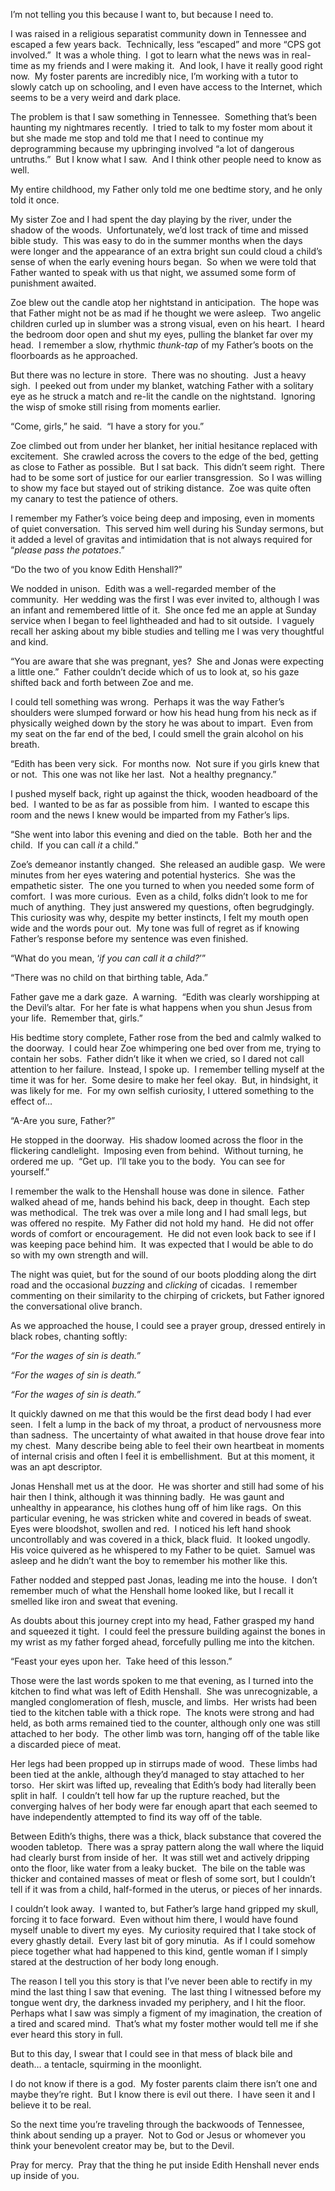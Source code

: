  I’m not telling you this because I want to, but because I need to.  

I was raised in a religious separatist community down in Tennessee and escaped a few years back.  Technically, less “escaped” and more “CPS got involved.”  It was a whole thing.  I got to learn what the news was in real-time as my friends and I were making it.  And look, I have it really good right now.  My foster parents are incredibly nice, I’m working with a tutor to slowly catch up on schooling, and I even have access to the Internet, which seems to be a very weird and dark place.

The problem is that I saw something in Tennessee.  Something that’s been haunting my nightmares recently.  I tried to talk to my foster mom about it but she made me stop and told me that I need to continue my deprogramming because my upbringing involved “a lot of dangerous untruths.”  But I know what I saw.  And I think other people need to know as well.

My entire childhood, my Father only told me one bedtime story, and he only told it once.

My sister Zoe and I had spent the day playing by the river, under the shadow of the woods.  Unfortunately, we’d lost track of time and missed bible study.  This was easy to do in the summer months when the days were longer and the appearance of an extra bright sun could cloud a child’s sense of when the early evening hours began.  So when we were told that Father wanted to speak with us that night, we assumed some form of punishment awaited. 

Zoe blew out the candle atop her nightstand in anticipation.  The hope was that Father might not be as mad if he thought we were asleep.  Two angelic children curled up in slumber was a strong visual, even on his heart.  I heard the bedroom door open and shut my eyes, pulling the blanket far over my head.  I remember a slow, rhythmic *thunk-tap* of my Father’s boots on the floorboards as he approached.

But there was no lecture in store.  There was no shouting.  Just a heavy sigh.  I peeked out from under my blanket, watching Father with a solitary eye as he struck a match and re-lit the candle on the nightstand.  Ignoring the wisp of smoke still rising from moments earlier.

“Come, girls,” he said.  “I have a story for you.”

Zoe climbed out from under her blanket, her initial hesitance replaced with excitement.  She crawled across the covers to the edge of the bed, getting as close to Father as possible.  But I sat back.  This didn’t seem right.  There had to be some sort of justice for our earlier transgression.  So I was willing to show my face but stayed out of striking distance.  Zoe was quite often my canary to test the patience of others.  

I remember my Father’s voice being deep and imposing, even in moments of quiet conversation.  This served him well during his Sunday sermons, but it added a level of gravitas and intimidation that is not always required for “*please pass the potatoes*.”

“Do the two of you know Edith Henshall?” 

We nodded in unison.  Edith was a well-regarded member of the community.  Her wedding was the first I was ever invited to, although I was an infant and remembered little of it.  She once fed me an apple at Sunday service when I began to feel lightheaded and had to sit outside.  I vaguely recall her asking about my bible studies and telling me I was very thoughtful and kind.

“You are aware that she was pregnant, yes?  She and Jonas were expecting a little one.”  Father couldn’t decide which of us to look at, so his gaze shifted back and forth between Zoe and me.

I could tell something was wrong.  Perhaps it was the way Father’s shoulders were slumped forward or how his head hung from his neck as if physically weighed down by the story he was about to impart.  Even from my seat on the far end of the bed, I could smell the grain alcohol on his breath.

“Edith has been very sick.  For months now.  Not sure if you girls knew that or not.  This one was not like her last.  Not a healthy pregnancy.”  

I pushed myself back, right up against the thick, wooden headboard of the bed.  I wanted to be as far as possible from him.  I wanted to escape this room and the news I knew would be imparted from my Father’s lips.

“She went into labor this evening and died on the table.  Both her and the child.  If you can call *it* a child.”

Zoe’s demeanor instantly changed.  She released an audible gasp.  We were minutes from her eyes watering and potential hysterics.  She was the empathetic sister.  The one you turned to when you needed some form of comfort.  I was more curious.  Even as a child, folks didn’t look to me for much of anything.  They just answered my questions, often begrudgingly.  This curiosity was why, despite my better instincts, I felt my mouth open wide and the words pour out.  My tone was full of regret as if knowing Father’s response before my sentence was even finished. 

“What do you mean, ‘*if you can call it a child?*’”

“There was no child on that birthing table, Ada.”  

Father gave me a dark gaze.  A warning.  “Edith was clearly worshipping at the Devil’s altar.  For her fate is what happens when you shun Jesus from your life.  Remember that, girls.”

His bedtime story complete, Father rose from the bed and calmly walked to the doorway.  I could hear Zoe whimpering one bed over from me, trying to contain her sobs.  Father didn’t like it when we cried, so I dared not call attention to her failure.  Instead, I spoke up.  I remember telling myself at the time it was for her.  Some desire to make her feel okay.  But, in hindsight, it was likely for me.  For my own selfish curiosity, I uttered something to the effect of…

“A-Are you sure, Father?”

He stopped in the doorway.  His shadow loomed across the floor in the flickering candlelight.  Imposing even from behind.  Without turning, he ordered me up.  “Get up.  I’ll take you to the body.  You can see for yourself.” 

I remember the walk to the Henshall house was done in silence.  Father walked ahead of me, hands behind his back, deep in thought.  Each step was methodical.  The trek was over a mile long and I had small legs, but was offered no respite.  My Father did not hold my hand.  He did not offer words of comfort or encouragement.  He did not even look back to see if I was keeping pace behind him.  It was expected that I would be able to do so with my own strength and will.  

The night was quiet, but for the sound of our boots plodding along the dirt road and the occasional *buzzing* and *clicking* of cicadas.  I remember commenting on their similarity to the chirping of crickets, but Father ignored the conversational olive branch.

As we approached the house, I could see a prayer group, dressed entirely in black robes, chanting softly:

*“For the wages of sin is death.”*

*“For the wages of sin is death.”*

*“For the wages of sin is death.”*

It quickly dawned on me that this would be the first dead body I had ever seen.  I felt a lump in the back of my throat, a product of nervousness more than sadness.  The uncertainty of what awaited in that house drove fear into my chest.  Many describe being able to feel their own heartbeat in moments of internal crisis and often I feel it is embellishment.  But at this moment, it was an apt descriptor. 

Jonas Henshall met us at the door.  He was shorter and still had some of his hair then I think, although it was thinning badly.  He was gaunt and unhealthy in appearance, his clothes hung off of him like rags.  On this particular evening, he was stricken white and covered in beads of sweat.  Eyes were bloodshot, swollen and red.  I noticed his left hand shook uncontrollably and was covered in a thick, black fluid.  It looked ungodly.  His voice quivered as he whispered to my Father to be quiet.  Samuel was asleep and he didn’t want the boy to remember his mother like this.

Father nodded and stepped past Jonas, leading me into the house.  I don’t remember much of what the Henshall home looked like, but I recall it smelled like iron and sweat that evening.  

As doubts about this journey crept into my head, Father grasped my hand and squeezed it tight.  I could feel the pressure building against the bones in my wrist as my father forged ahead, forcefully pulling me into the kitchen.

“Feast your eyes upon her.  Take heed of this lesson.”

Those were the last words spoken to me that evening, as I turned into the kitchen to find what was left of Edith Henshall.  She was unrecognizable, a mangled conglomeration of flesh, muscle, and limbs.  Her wrists had been tied to the kitchen table with a thick rope.  The knots were strong and had held, as both arms remained tied to the counter, although only one was still attached to her body.  The other limb was torn, hanging off of the table like a discarded piece of meat.

Her legs had been propped up in stirrups made of wood.  These limbs had been tied at the ankle, although they’d managed to stay attached to her torso.  Her skirt was lifted up, revealing that Edith’s body had literally been split in half.  I couldn’t tell how far up the rupture reached, but the converging halves of her body were far enough apart that each seemed to have independently attempted to find its way off of the table.

Between Edith’s thighs, there was a thick, black substance that covered the wooden tabletop.  There was a spray pattern along the wall where the liquid had clearly burst from inside of her.  It was still wet and actively dripping onto the floor, like water from a leaky bucket.  The bile on the table was thicker and contained masses of meat or flesh of some sort, but I couldn’t tell if it was from a child, half-formed in the uterus, or pieces of her innards.

I couldn’t look away.  I wanted to, but Father’s large hand gripped my skull, forcing it to face forward.  Even without him there, I would have found myself unable to divert my eyes.  My curiosity required that I take stock of every ghastly detail.  Every last bit of gory minutia.  As if I could somehow piece together what had happened to this kind, gentle woman if I simply stared at the destruction of her body long enough.

The reason I tell you this story is that I’ve never been able to rectify in my mind the last thing I saw that evening.  The last thing I witnessed before my tongue went dry, the darkness invaded my periphery, and I hit the floor.  Perhaps what I saw was simply a figment of my imagination, the creation of a tired and scared mind.  That’s what my foster mother would tell me if she ever heard this story in full.  

But to this day, I swear that I could see in that mess of black bile and death… a tentacle, squirming in the moonlight.

I do not know if there is a god.  My foster parents claim there isn’t one and maybe they’re right.  But I know there is evil out there.  I have seen it and I believe it to be real.  

So the next time you’re traveling through the backwoods of Tennessee, think about sending up a prayer.  Not to God or Jesus or whomever you think your benevolent creator may be, but to the Devil.  

Pray for mercy.  Pray that the thing he put inside Edith Henshall never ends up inside of you.